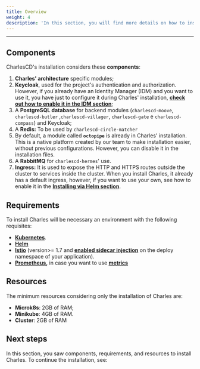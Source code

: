 ```yaml
---
title: Overview
weight: 4
description: 'In this section, you will find more details on how to install Charles.'
---
```


---

## **Components**

CharlesCD's installation considers these **components**:

1. **Charles' architecture** specific modules; 
2. **Keycloak**, used for the project's authentication and authorization. However, if you already have an Identity Manager \(IDM\) and you want to use it, you have just to configure it during Charles' installation, [**check out how to enable it in the IDM section**](/reference/identity-manager/);
3. A **PostgreSQL database** for backend modules \(`charlescd-moove`, `charlescd-butler` ,`charlescd-villager`, `charlescd-gate` e `charlescd-compass`\) and Keycloak;
4. A **Redis:**  To be used by `charlescd-circle-matcher`
5. By default, a module called **`octopipe`** is already in Charles' installation. This is a native platform created by our team to make installation easier, without previous configurations. However, you can disable it in the installation files.
6. A **RabbitMQ** for `charlescd-hermes`' use.
7. **Ingress:** It is used to expose the HTTP and HTTPS routes outside the cluster to services inside the cluster. When you install Charles, it already has a default ingress, however, if you want to use your own, see how to enable it in the [**Installing via Helm section**](/get-started/installing-charles/installing-via-helm/). 

## **Requirements**

To install Charles will be necessary an environment with the following requisites: 

* [**Kubernetes**](https://kubernetes.io/docs/setup/).
* [**Helm**](https://helm.sh/docs/intro/install/)
* [**Istio**](https://istio.io/archive/) \(version&gt;= 1.7  and [**enabled sidecar injection**](https://istio.io/latest/docs/setup/additional-setup/sidecar-injection/#automatic-sidecar-injection) on the deploy namespace of your application\).
* [**Prometheus**](https://prometheus.io/docs/prometheus/latest/getting_started/)**,** in case you want to use [**metrics**](/reference/metrics/setting-up-your-metrics/) 

## **Resources** 

The minimum resources considering only the installation of Charles are: 

* **Microk8s**: 2GB of RAM; 
* **Minikube**: 4GB of RAM. 
* **Cluster**: 2GB of RAM

## Next steps

In this section, you saw components, requirements, and resources to install Charles. To continue the installation, see:
